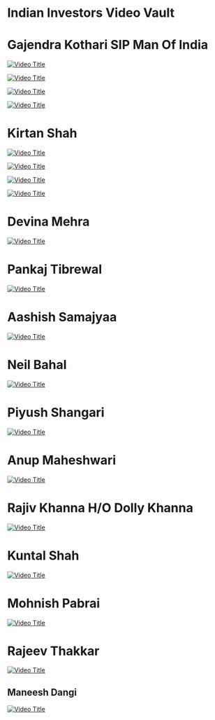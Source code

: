 # Indian Investors Video Vault

# Gajendra Kothari SIP Man Of India

[![Video Title](https://img.youtube.com/vi/ycuuupHhAYg/0.jpg)](https://www.youtube.com/watch?v=ycuuupHhAYg)

[![Video Title](https://img.youtube.com/vi/anmbfd5IFeQ/0.jpg)](https://www.youtube.com/watch?v=anmbfd5IFeQ)

[![Video Title](https://img.youtube.com/vi/hrn8n0JmH1g/0.jpg)](https://www.youtube.com/watch?v=hrn8n0JmH1g)

[![Video Title](https://img.youtube.com/vi/Te45zkVZPsQ/0.jpg)](https://www.youtube.com/watch?v=Te45zkVZPsQ)

# Kirtan Shah

[![Video Title](https://img.youtube.com/vi/vzD6BXAjgvw/0.jpg)](https://www.youtube.com/watch?v=vzD6BXAjgvw)

[![Video Title](https://img.youtube.com/vi/8Q8zIVIbzIs/0.jpg)](https://www.youtube.com/watch?v=8Q8zIVIbzIs)

[![Video Title](https://img.youtube.com/vi/MbaZ93RS-uw/0.jpg)](https://www.youtube.com/watch?v=MbaZ93RS-uw)

[![Video Title](https://img.youtube.com/vi/rfjD_JFYsEg/0.jpg)](https://www.youtube.com/watch?v=rfjD_JFYsEg)

# Devina Mehra

[![Video Title](https://img.youtube.com/vi/KpJveXZfVC8/0.jpg)](https://www.youtube.com/watch?v=KpJveXZfVC8)

# Pankaj Tibrewal

[![Video Title](https://img.youtube.com/vi/s1t9_jeuV1Q/0.jpg)](https://www.youtube.com/watch?v=s1t9_jeuV1Q)

# Aashish Samajyaa

[![Video Title](https://img.youtube.com/vi/AcPPk4IrOaU/0.jpg)](https://www.youtube.com/watch?v=AcPPk4IrOaU)

# Neil Bahal

[![Video Title](https://img.youtube.com/vi/SR2N0k9VU_I/0.jpg)](https://www.youtube.com/watch?v=SR2N0k9VU_I)

# Piyush Shangari

[![Video Title](https://img.youtube.com/vi/pmQZMc3AA1Q/0.jpg)](https://www.youtube.com/watch?v=pmQZMc3AA1Q)

# Anup Maheshwari

[![Video Title](https://img.youtube.com/vi/9rTFDi7NjSg/0.jpg)](https://www.youtube.com/watch?v=9rTFDi7NjSg)

# Rajiv Khanna H/O Dolly Khanna

[![Video Title](https://img.youtube.com/vi/Zv7CMnw2u2g/0.jpg)](https://www.youtube.com/watch?v=Zv7CMnw2u2g)

# Kuntal Shah

[![Video Title](https://img.youtube.com/vi/IkSedJ52ZzU/0.jpg)](https://www.youtube.com/watch?v=IkSedJ52ZzU)

# Mohnish Pabrai

[![Video Title](https://img.youtube.com/vi/MZ9JD-3o6FY/0.jpg)](https://www.youtube.com/watch?v=MZ9JD-3o6FY)

# Rajeev Thakkar

[![Video Title](https://img.youtube.com/vi/A-0_hQ6CMpg/0.jpg)](https://www.youtube.com/watch?v=A-0_hQ6CMpg)

## Maneesh Dangi

[![Video Title](https://img.youtube.com/vi/omvUflegajw/0.jpg)](https://www.youtube.com/watch?v=omvUflegajw)

